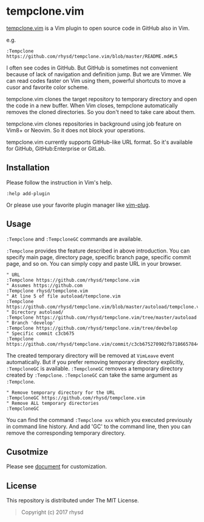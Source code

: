tempclone.vim
=============

[tempclone.vim][] is a Vim plugin to open source code in GitHub also in Vim.

e.g.

```
:Tempclone https://github.com/rhysd/tempclone.vim/blob/master/README.md#L5
```

I often see codes in GitHub. But GitHub is sometimes not convenient because of lack of navigation and definition jump.
But we are Vimmer. We can read codes faster on Vim using them, powerful shortcuts to move a cusor and favorite color scheme.

tempclone.vim clones the target repository to temporary directory and open the code in a new buffer.
When Vim closes, tempclone automatically removes the cloned directories. So you don't need to take care about them.

tempclone.vim clones repositories in background using job feature on Vim8+ or Neovim. So it does not block your operations.

tempclone.vim currently supports GitHub-like URL format. So it's available for GitHub, GitHub:Enterprise or GitLab.

## Installation

Please follow the instruction in Vim's help.

```
:help add-plugin
```

Or please use your favorite plugin manager like [vim-plug][].

## Usage

`:Tempclone` and `:TempcloneGC` commands are available.

`:Tempclone` provides the feature described in above introduction. You can specify main page, directory page, specific branch page,
specific commit page, and so on. You can simply copy and paste URL in your browser.

```vim
" URL
:Tempclone https://github.com/rhysd/tempclone.vim
" Assumes https://github.com
:Tempclone rhysd/tempclone.vim
" At line 5 of file autoload/tempclone.vim
:Tempclone https://github.com/rhysd/tempclone.vim/blob/master/autoload/tempclone.vim#L5
" Directory autoload/
:Tempclone https://github.com/rhysd/tempclone.vim/tree/master/autoload
" Branch 'develop'
:Tempclone https://github.com/rhysd/tempclone.vim/tree/devbelop
" Specific commit c3cb675
:Tempclone https://github.com/rhysd/tempclone.vim/commit/c3cb675270902fb7186657844082e9def8f3881d
```

The created temporary directory will be removed at `VimLeave` event automatically.
But if you prefer removing temporary directory explicitly, `:TempcloneGC` is available.
`:TempcloneGC` removes a temporary directory created by `:Tempclone`. `:TempcloneGC` can take the same argument as `:Tempclone`.

```vim
" Remove temporary directory for the URL
:TempcloneGC https://github.com/rhysd/tempclone.vim
" Remove ALL temporary directories
:TempcloneGC
```

You can find the command `:Tempclone xxx` which you executed previously in command line history.
And add 'GC' to the command line, then you can remove the corresponding temporary directory.

## Cusotmize

Please see [document][] for customization.

## License

This repository is distributed under The MIT License.

> Copyright (c) 2017 rhysd

[tempclone.vim]: https://github.com/rhysd/tempclone.vim
[vim-plug]: https://github.com/junegunn/vim-plug
[document]: ./doc/tempclone.txt
